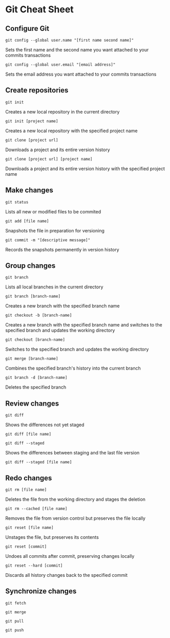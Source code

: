 # Git Cheat Sheet

## Configure Git

`git config --global user.name "[first name second name]"`

Sets the first name and the second name you want attached to your commits transactions

`git config --global user.email "[email address]"`

Sets the email address you want attached to your commits transactions


## Create repositories

`git init`

Creates a new local repository in the current directory

`git init [project name]`

Creates a new local repository with the specified project name

`git clone [project url]`

Downloads a project and its entire version history

`git clone [project url] [project name]`

Downloads a project and its entire version history with the specified project name


## Make changes

`git status`

Lists all new or modified files to be commited

`git add [file name]`

Snapshots the file in preparation for versioning

`git commit -m "[descriptive message]"`

Records the snapshots permanently in version history


## Group changes

`git branch`

Lists all local branches in the current directory

`git branch [branch-name]`

Creates a new branch with the specified branch name

`git checkout -b [branch-name]`

Creates a new branch with the specified branch name and switches to the specified branch and updates the working directory

`git checkout [branch-name]`

Switches to the specified branch and updates the working directory

`git merge [branch-name]`

Combines the specified branch's history into the current branch

`git branch -d [branch-name]`

Deletes the specified branch


## Review changes

`git diff`

Shows the differences not yet staged

`git diff [file name]`

`git diff --staged`

Shows the differences between staging and the last file version

`git diff --staged [file name]`


## Redo changes

`git rm [file name]`

Deletes the file from the working directory and stages the deletion

`git rm --cached [file name]`

Removes the file from version control but preserves the file locally

`git reset [file name]`

Unstages the file, but preserves its contents

`git reset [commit]`

Undoes all commits after commit, preserving changes locally

`git reset --hard [commit]`

Discards all history changes back to the specified commit


## Synchronize changes

`git fetch`

`git merge`

`git pull`

`git push`